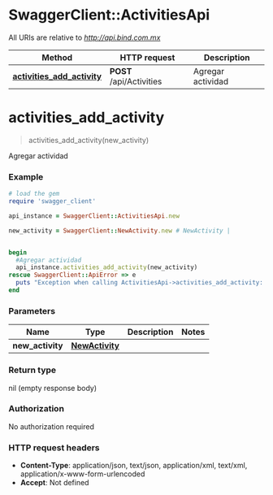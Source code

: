 # SwaggerClient::ActivitiesApi

All URIs are relative to *http://api.bind.com.mx*

Method | HTTP request | Description
------------- | ------------- | -------------
[**activities_add_activity**](ActivitiesApi.md#activities_add_activity) | **POST** /api/Activities | Agregar actividad


# **activities_add_activity**
> activities_add_activity(new_activity)

Agregar actividad



### Example
```ruby
# load the gem
require 'swagger_client'

api_instance = SwaggerClient::ActivitiesApi.new

new_activity = SwaggerClient::NewActivity.new # NewActivity | 


begin
  #Agregar actividad
  api_instance.activities_add_activity(new_activity)
rescue SwaggerClient::ApiError => e
  puts "Exception when calling ActivitiesApi->activities_add_activity: #{e}"
end
```

### Parameters

Name | Type | Description  | Notes
------------- | ------------- | ------------- | -------------
 **new_activity** | [**NewActivity**](NewActivity.md)|  | 

### Return type

nil (empty response body)

### Authorization

No authorization required

### HTTP request headers

 - **Content-Type**: application/json, text/json, application/xml, text/xml, application/x-www-form-urlencoded
 - **Accept**: Not defined



